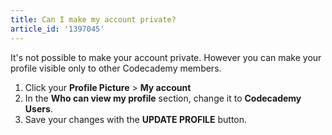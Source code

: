 ```yaml
---
title: Can I make my account private?
article_id: '1397045'
---
```


It's not possible to make your account private. However you can make your profile visible only to other Codecademy members.

1. Click your **Profile Picture** > **My account**
2. In the **Who can view my profile** section, change it to **Codecademy Users**.
3. Save your changes with the **UPDATE PROFILE** button.